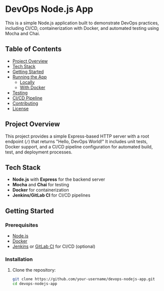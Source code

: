 # DevOps Node.js App

This is a simple Node.js application built to demonstrate DevOps practices, including CI/CD, containerization with Docker, and automated testing using Mocha and Chai.

## Table of Contents

- [Project Overview](#project-overview)
- [Tech Stack](#tech-stack)
- [Getting Started](#getting-started)
- [Running the App](#running-the-app)
  - [Locally](#running-locally)
  - [With Docker](#running-with-docker)
- [Testing](#testing)
- [CI/CD Pipeline](#ci-cd-pipeline)
- [Contributing](#contributing)
- [License](#license)

## Project Overview

This project provides a simple Express-based HTTP server with a root endpoint (`/`) that returns "Hello, DevOps World!" It includes unit tests, Docker support, and a CI/CD pipeline configuration for automated build, test, and deployment processes.

## Tech Stack

- **Node.js** with **Express** for the backend server
- **Mocha** and **Chai** for testing
- **Docker** for containerization
- **Jenkins/GitLab CI** for CI/CD pipelines

## Getting Started

### Prerequisites

- [Node.js](https://nodejs.org/)
- [Docker](https://www.docker.com/)
- [Jenkins](https://www.jenkins.io/) or [GitLab CI](https://about.gitlab.com/) for CI/CD (optional)

### Installation

1. Clone the repository:

   ```bash
   git clone https://github.com/your-username/devops-nodejs-app.git
   cd devops-nodejs-app
